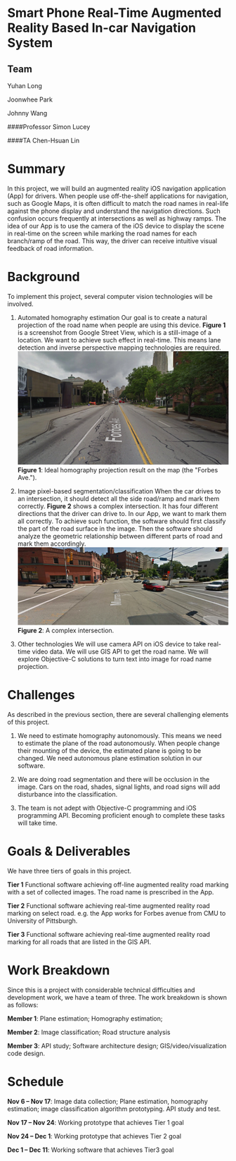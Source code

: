
Smart Phone Real-Time Augmented Reality Based In-car Navigation System
======================================================================

Team
-------
Yuhan Long

Joonwhee Park

Johnny Wang

####Professor
Simon Lucey

####TA
Chen-Hsuan Lin

Summary
=========

In this project, we will build an augmented reality iOS navigation application (App) for drivers. When people use off-the-shelf applications for navigation, such as Google Maps, it is often difficult to match the road names in real-life against the phone display and understand the navigation directions. Such confusion occurs frequently at intersections as well as highway ramps. The idea of our App is to use the camera of the iOS device to display the scene in real-time on the screen while marking the road names for each branch/ramp of the road. This way, the driver can receive intuitive visual feedback of road information.

Background
===========
To implement this project, several computer vision technologies will be involved.

1.  Automated homography estimation
Our goal is to create a natural projection of the road name when people are using this device. **Figure 1** is a screenshot from Google Street View, which is a still-image of a location. We want to achieve such effect in real-time. This means lane detection and inverse perspective mapping technologies are required.
![Street View](/images/street_view.png)
**Figure 1**: Ideal homography projection result on the map (the "Forbes Ave.").


2.   Image pixel-based segmentation/classification
When the car drives to an intersection, it should detect all the side road/ramp and mark them correctly. **Figure 2** shows a complex intersection. It has four different directions that the driver can drive to. In our App, we want to mark them all correctly. To achieve such function, the software should first classify the part of the road surface in the image. Then the software should analyze the geometric relationship between different parts of road and mark them accordingly.
![Complex Intersection](/images/complex_intersection.png)
**Figure 2**: A complex intersection.


3.  Other technologies
We will use camera API on iOS device to take real-time video data. We will use GIS API to get the road name. We will explore Objective-C solutions to turn text into image for road name projection.

Challenges
==========
As described in the previous section, there are several challenging elements of this project. 

1.  We need to estimate homography autonomously. This means we need to estimate the plane of the road autonomously. When people change their mounting of the device, the estimated plane is going to be changed. We need autonomous plane estimation solution in our software. 

2.  We are doing road segmentation and there will be occlusion in the image. Cars on the road, shades, signal lights, and road signs will add disturbance into the classification.

3.  The team is not adept with Objective-C programming and iOS programming API. Becoming proficient enough to complete these tasks will take time.

Goals & Deliverables
====================
We have three tiers of goals in this project.

   **Tier 1** Functional software achieving off-line augmented reality road marking with a set of collected images. The road name is prescribed in the App. 

   **Tier 2** Functional software achieving real-time augmented reality road marking on select road. e.g. the App works for Forbes avenue from CMU to University of Pittsburgh.

   **Tier 3** Functional software achieving real-time augmented reality road marking for all roads that are listed in the GIS API.

Work Breakdown
==============
Since this is a project with considerable technical difficulties and development work, we have a team of three. The work breakdown is shown as follows:

**Member 1**: Plane estimation; Homography estimation;

**Member 2**: Image classification; Road structure analysis

**Member 3**: API study; Software architecture design; GIS/video/visualization code design. 

Schedule
========
**Nov 6 – Nov 17**: Image data collection; Plane estimation, homography estimation; image classification algorithm prototyping. API study and test.

**Nov 17 – Nov 24**: Working prototype that achieves Tier 1 goal 

**Nov 24 – Dec 1**: Working prototype that achieves Tier 2 goal 

**Dec 1 – Dec 11**:  Working software that achieves Tier3 goal

